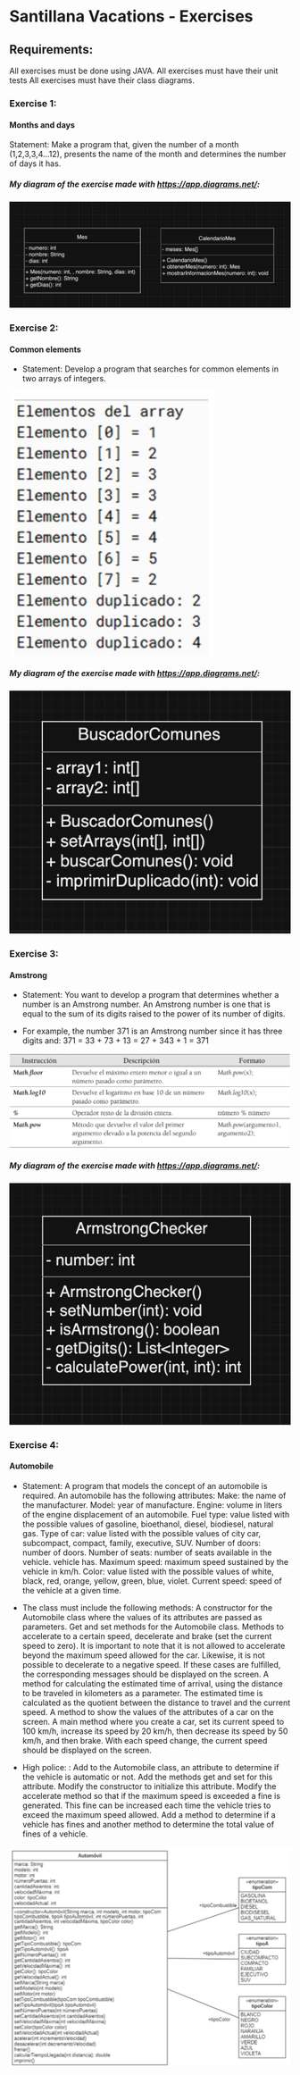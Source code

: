 # Santillana Vacations - Exercises

## Requirements:

All exercises must be done using JAVA.
All exercises must have their unit tests
All exercises must have their class diagrams.

### Exercise 1: 

#### Months and days

Statement:
Make a program that, given the number of a month (1,2,3,3,4...12), presents the name of the month and determines the number of days it has.

##### My diagram of the exercise made with https://app.diagrams.net/:
![My diagram](<Captura de pantalla 2024-07-12 a las 23.08.23.png>)

### Exercise 2:

#### Common elements

- Statement:
Develop a program that searches for common elements in two arrays of integers.

![Element array](<Captura de pantalla 2024-07-12 a las 22.09.18.png>)

##### My diagram of the exercise made with https://app.diagrams.net/:
![My diagram](<Captura de pantalla 2024-07-13 a las 16.55.31.png>)

### Exercise 3:

#### Amstrong

- Statement:
You want to develop a program that determines whether a number is an Amstrong number. An Amstrong number is one that is equal to the sum of its digits raised to the power of its number of digits.

- For example, the number 371 is an Amstrong number since it has three digits and:
371 = 33 + 73 + 13 = 27 + 343 + 1 = 371

![Example Math.](<Captura de pantalla 2024-07-12 a las 22.12.24.png>)

##### My diagram of the exercise made with https://app.diagrams.net/:
![My diagram](<Captura de pantalla 2024-07-13 a las 18.04.38.png>)

### Exercise 4:

#### Automobile

- Statement:
A program that models the concept of an automobile is required. An automobile has the following attributes:
Make: the name of the manufacturer.
Model: year of manufacture.
Engine: volume in liters of the engine displacement of an automobile.
Fuel type: value listed with the possible values of gasoline, bioethanol, diesel, biodiesel, natural gas.
Type of car: value listed with the possible values of city car, subcompact, compact, family, executive, SUV.
Number of doors: number of doors.
Number of seats: number of seats available in the vehicle.
vehicle has.
Maximum speed: maximum speed sustained by the vehicle in km/h.
Color: value listed with the possible values of white, black, red, orange, yellow, green, blue, violet.
Current speed: speed of the vehicle at a given time.

- The class must include the following methods:
A constructor for the Automobile class where the values of its attributes are passed as parameters.
Get and set methods for the Automobile class.
Methods to accelerate to a certain speed, decelerate and brake (set the current speed to zero). It is important to note that it is not allowed to accelerate beyond the maximum speed allowed for the car. Likewise, it is not possible to decelerate to a negative speed. If these cases are fulfilled, the corresponding messages should be displayed on the screen.
A method for calculating the estimated time of arrival, using the distance to be traveled in kilometers as a parameter. The estimated time is calculated as the quotient between the distance to travel and the current speed.
A method to show the values of the attributes of a car on the screen.
A main method where you create a car, set its current speed to 100 km/h, increase its speed by 20 km/h, then decrease its speed by 50 km/h, and then brake. With each speed change, the current speed should be displayed on the screen.

- High police: :
Add to the Automobile class, an attribute to determine if the vehicle is automatic or not. Add the methods get and set for this attribute. Modify the constructor to initialize this attribute.
Modify the accelerate method so that if the maximum speed is exceeded a fine is generated. This fine can be increased each time the vehicle tries to exceed the maximum speed allowed.
Add a method to determine if a vehicle has fines and another method to determine the total value of fines of a vehicle.

![Class diagrams](<Captura de pantalla 2024-07-12 a las 22.15.47.png>)